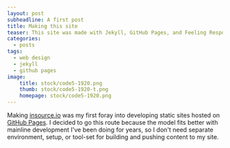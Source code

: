 ```yaml
---
layout: post
subheadline: A first post
title: Making this site
teaser: This site was made with Jekyll, GitHub Pages, and Feeling Responsive.
categories:
  - posts
tags:
  - web design
  - jekyll
  - github pages
image:
    title: stock/code5-1920.png
    thumb: stock/code5-1920-t.png
    homepage: stock/code5-1920.png
---
```

Making [insource.io][1] was my first foray into developing static sites hosted on [GitHub Pages][2]. I decided to go this route because the model fits better with mainline development I've been doing for years, so I don't need separate environment, setup, or tool-set for building and pushing content to my site.




 [1]: http://insource.io/
 [2]: https://pages.github.com/
 [3]: #
 [4]: #
 [5]: #
 [6]: #
 [7]: #
 [8]: #
 [9]: #
 [10]: #